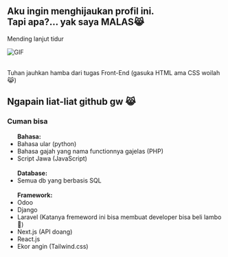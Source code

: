 <h2>Aku ingin menghijaukan profil ini.<br>
Tapi apa?... yak saya MALAS😹</h2>

<p>Mending lanjut tidur</p>

<div align="left">
  <div style="display: flex; flex-direction: row; align-items: center; gap: 10px;" width="100%">
    <img src="https://media.giphy.com/media/v1.Y2lkPTc5MGI3NjExMjU4NXo2Y3ZxMWt4eXR2ZjdpOXZsdDZseTdxZzM1cjRsbjdnN2FvcCZlcD12MV9naWZzX3NlYXJjaCZjdD1n/mguPrVJAnEHIY/giphy.gif" style="max-width: 100px; height: auto;" alt="GIF">
  </div>
</div>
<br/>

<p>Tuhan jauhkan hamba dari tugas Front-End (gasuka HTML ama CSS woilah 😹)</p>

<h2>Ngapain liat-liat github gw 😹</h2>

### Cuman bisa
<ul>
<b>Bahasa:</b>
  <li>Bahasa ular (python)</li>
  <li>Bahasa gajah yang nama functionnya gajelas (PHP)</li>
  <li>Script Jawa (JavaScript)</li>
<br />
<b>Database:</b>
  <li>Semua db yang berbasis SQL</li>
<br/>
<b>Framework:</b>
  <li>Odoo</li>
  <li>Django</li>
  <li>Laravel (Katanya fremeword ini bisa membuat developer bisa beli lambo 🤑)</li>
  <li>Next.js (API doang)</li>
  <li>React.js</li>
  <li>Ekor angin (Tailwind.css)</li>
</ul>
